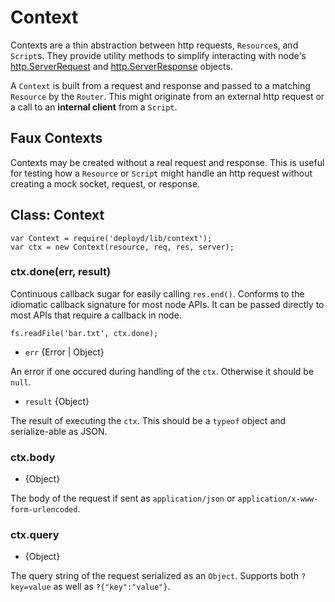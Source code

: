 # Context

Contexts are a thin abstraction between http requests, `Resource`s, and `Script`s. They provide utility methods to simplify interacting with node's [http.ServerRequest](http://nodejs.org/api/http.html#http_class_http_serverrequest) and [http.ServerResponse](http://nodejs.org/api/http.html#http_class_http_serverresponse) objects.

A `Context` is built from a request and response and passed to a matching `Resource` by the `Router`. This might originate from an external http request or a call to an **internal client** from a `Script`.

## Faux Contexts

Contexts may be created without a real request and response. This is useful for testing how a `Resource` or `Script` might handle an http request without creating a mock socket, request, or response.

## Class: Context

    var Context = require('deployd/lib/context');
    var ctx = new Context(resource, req, res, server);

### ctx.done(err, result)

Continuous callback sugar for easily calling `res.end()`. Conforms to the idiomatic callback signature for most node APIs. It can be passed directly to most APIs that require a callback in node.

    fs.readFile('bar.txt', ctx.done);

* `err` {Error | Object}

An error if one occured during handling of the `ctx`. Otherwise it should be `null`.

* `result` {Object}

The result of executing the `ctx`. This should be a `typeof` object and serialize-able as JSON.


### ctx.body

* {Object}

The body of the request if sent as `application/json` or `application/x-www-form-urlencoded`.

### ctx.query

* {Object}

The query string of the request serialized as an `Object`. Supports both `?key=value` as well as `?{"key":"value"}`.
